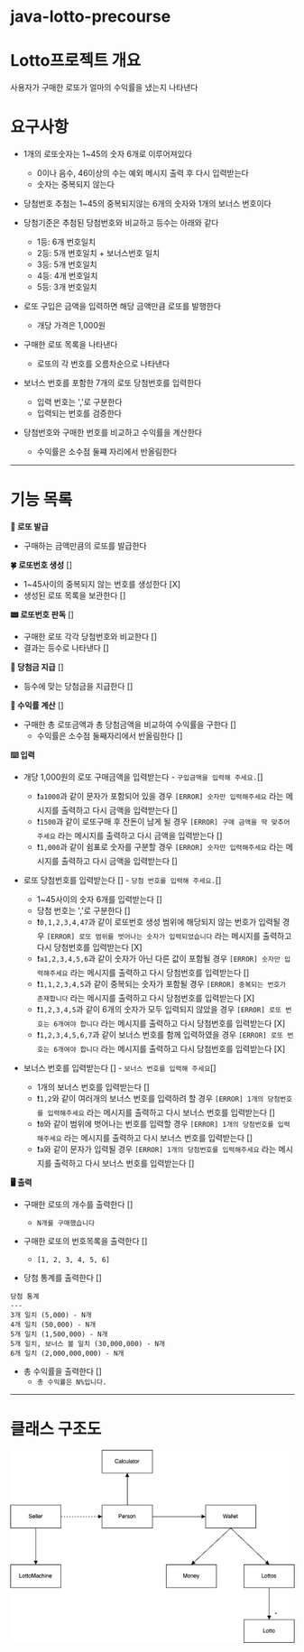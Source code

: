 # java-lotto-precourse
# Lotto프로젝트 개요
사용자가 구매한 로또가 얼마의 수익률을 냈는지 나타낸다

# 요구사항
- 1개의 로또숫자는 1~45의 숫자 6개로 이루어져있다
    - 0이나 음수, 46이상의 수는 예외 메시지 출력 후 다시 입력받는다
    - 숫자는 중복되지 않는다
- 당첨번호 추첨는 1~45의 중복되지않는 6개의 숫자와 1개의 보너스 번호이다

- 당첨기준은 추첨된 당첨번호와 비교하고 등수는 아래와 같다
    - 1등: 6개 번호일치
    - 2등: 5개 번호일치 + 보너스번호 일치
    - 3등: 5개 번호일치
    - 4등: 4개 번호일치
    - 5등: 3개 번호일치

- 로또 구입은 금액을 입력하면 해당 금액만큼 로또를 발행한다
    - 개당 가격은 1,000원

- 구매한 로또 목록을 나타낸다
  - 로또의 각 번호를 오름차순으로 나타낸다 

- 보너스 번호를 포함한 7개의 로또 당첨번호를 입력한다
  - 입력 번호는 ','로 구분한다
  - 입력되는 번호를 검증한다

- 당첨번호와 구매한 번호를 비교하고 수익률을 계산한다
  - 수익률은 소수점 둘쨰 자리에서 반올림한다

<hr>

# 기능 목록
**📃 로또 발급**
- 구매하는 금액만큼의 로또를 발급한다

**🍀 로또번호 생성** []
- 1~45사이의 중복되지 않는 번호를 생성한다 [X]
- 생성된 로또 목록을 보관한다 []

**📟 로또번호 판독** []
- 구매한 로또 각각 당첨번호와 비교한다 []
- 결과는 등수로 나타낸다 []

**🏦 당첨금 지급** []
- 등수에 맞는 당첨금을 지급한다 []

**👛 수익률 계산** []
- 구매한 총 로또금액과 총 당첨금액을 비교하여 수익률을 구한다 []
  - 수익률은 소수점 둘째자리에서 반올림한다 []

**⌨️ 입력**
- 개당 1,000원의 로또 구매금액을 입력받는다 - `구입금액을 입력해 주세요.`[]
  - ❗️`a1000`과 같이 문자가 포함되어 있을 경우 `[ERROR] 숫자만 입력해주세요` 라는 메시지를 출력하고 다시 금액을 입력받는다 []
  - ❗️`1500`과 같이 로또구매 후 잔돈이 남게 될 경우 `[ERROR] 구매 금액을 딱 맞추어주세요` 라는 메시지를 출력하고 다시 금액을 입력받는다 []
  - ❗️`1,000`과 같이 쉼표로 숫자를 구분할 경우 `[ERROR] 숫자만 입력해주세요` 라는 메시지를 출력하고 다시 금액을 입력받는다 []

- 로또 당첨번호를 입력받는다 [] - `당첨 번호를 입력해 주세요.`[]
  - 1~45사이의 숫자 6개를 입력받는다 []
  - 당첨 번호는 ','로 구분한다 []
  - ❗️`0,1,2,3,4,47`과 같이 로또번호 생성 범위에 해당되지 않는 번호가 입력될 경우 `[ERROR] 로또 범위를 벗어나는 숫자가 입력되었습니다` 라는 메시지를 출력하고 다시 당첨번호를 입력받는다 [X]
  - ❗️`a1,2,3,4,5,6`과 같이 숫자가 아닌 다른 값이 포함될 경우 `[ERROR] 숫자만 입력해주세요` 라는 메시지를 출력하고 다시 당첨번호를 입력받는다 []
  - ❗️`1,1,2,3,4,5`과 같이 중복되는 숫자가 포함될 경우 `[ERROR] 중복되는 번호가 존재합니다` 라는 메시지를 출력하고 다시 당첨번호를 입력받는다 [X]
  - ❗️`1,2,3,4,5`과 같이 6개의 숫자가 모두 입력되지 않았을 경우 `[ERROR] 로또 번호는 6개여야 합니다` 라는 메시지를 출력하고 다시 당첨번호를 입력받는다 [X]
  - ❗️`1,2,3,4,5,6,7`과 같이 보너스 번호를 함께 입력하였을 경우 `[ERROR] 로또 번호는 6개여야 합니다` 라는 메시지를 출력하고 다시 당첨번호를 입력받는다 [X]

- 보너스 번호를 입력받는다 [] - `보너스 번호를 입력해 주세요`[]
  - 1개의 보너스 번호를 입력받는다 []
  - ❗️`1,2`와 같이 여러개의 보너스 번호를 입력하려 할 경우 `[ERROR] 1개의 당첨번호를 입력해주세요` 라는 메시지를 출력하고 다시 보너스 번호를 입력받는다 []
  - ❗️`0`와 같이 범위에 벗어나는 번호를 입력할 경우 `[ERROR] 1개의 당첨번호를 입력해주세요` 라는 메시지를 출력하고 다시 보너스 번호를 입력받는다 []
  - ❗️`a`와 같이 문자가 입력될 경우 `[ERROR] 1개의 당첨번호를 입력해주세요` 라는 메시지를 출력하고 다시 보너스 번호를 입력받는다 []

**🖥️ 출력**
- 구매한 로또의 개수를 출력한다 []
  - `N개를 구매했습니다`

- 구매한 로또의 번호목록을 출력한다 []
  - `[1, 2, 3, 4, 5, 6]`

- 당첨 통계를 출력한다 []
```
당첨 통계
---
3개 일치 (5,000) - N개
4개 일치 (50,000) - N개
5개 일치 (1,500,000) - N개
5개 일치, 보너스 볼 일치 (30,000,000) - N개
6개 일치 (2,000,000,000) - N개
```

- 총 수익률을 출력한다 []
  - `총 수익률은 N%입니다.`

<hr>

# 클래스 구조도
![클래스 구조도](img/lotto-class.png)